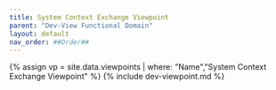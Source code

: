 ```yaml
---
title: System Context Exchange Viewpoint
parent: "Dev-View Functional Domain"
layout: default
nav_order: ##Order##
---
```

{% assign vp = site.data.viewpoints | where: "Name","System Context Exchange Viewpoint" %}
{% include dev-viewpoint.md %}